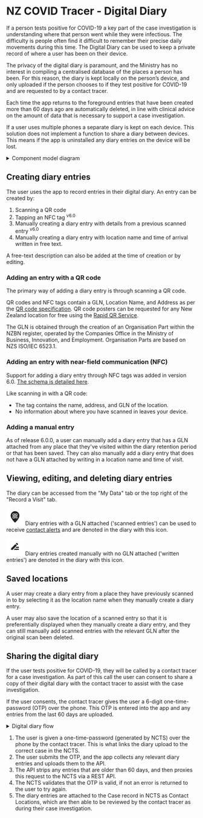 # NZ COVID Tracer - Digital Diary

If a person tests positive for COVID-19 a key part of the case investigation is
understanding where that person went while they were infectious. The difficulty 
is people often find it difficult to remember their precise daily movements 
during this time. The Digital Diary can be used to keep a private record of 
where a user has been on their device. 

The privacy of the digital diary is paramount, and the Ministry has no interest 
in compiling a centralised database of the places a person has been. For this 
reason, the diary is kept locally on the person’s device, and only uploaded if 
the person chooses to if they test positive for COVID-19 and are requested to 
by a contact tracer.

Each time the app returns to the foreground entries that have been created more 
than 60 days ago are automatically deleted, in line with clinical advice on the 
amount of data that is necessary to support a case investigation.

If a user uses multiple phones a separate diary is kept on each device. This 
solution does not implement a function to share a diary between devices. This
means if the app is uninstalled any diary entries on the device will be lost.

<details>
<summary>Component model diagram</summary>
 
![Digital Diary](../assets/uc2-digital-diary.png)
</details>

## Creating diary entries 

The user uses the app to record entries in their digital diary. An entry can be
created by:

  1. Scanning a QR code
  2. Tapping an NFC tag <sup>v6.0</sup>
  3. Manually creating a diary entry with details from a previous scanned 
     entry <sup>v6.0</sup>
  4. Manually creating a diary entry with location name and time of arrival
     written in free text. 

A free-text description can also be added at the time of creation or by editing.

### Adding an entry with a QR code

The primary way of adding a diary entry is through scanning a QR code. 

QR codes and NFC tags contain a GLN, Location Name, and Address as per the
[QR code specification](https://www.health.govt.nz/publication/hiso-100852020-covid-19-contact-tracing-data-standard#qr).
QR code posters can be requested for any New Zealand location for free
using the [Rapid QR Service](https://qrform.tracing.covid19.govt.nz/).

The GLN is obtained through the creation of an Organisation Part within the 
NZBN register, operated by the Companies Office in the Ministry of Business,
Innovation, and Employment. Organisation Parts are based on NZS ISO/IEC 
6523.1.

### Adding an entry with near-field communication (NFC)

Support for adding a diary entry through NFC tags was added in version 6.0.
[The schema is detailed here](./docs/functions/nfc.md).

Like scanning in with a QR code:
- The tag contains the name, address, and GLN of the location.  
- No information about where you have scanned in leaves your device. 

### Adding a manual entry

As of release 6.0.0, a user can manually add a diary entry that has a GLN attached from any
place that they've visited within the diary retention period or that has
been saved. They can also manually add a diary entry that does not have a
GLN attached by writing in a location name and time of visit.

## Viewing, editing, and deleting diary entries

The diary can be accessed from the "My Data" tab or the top right of the "Record a Visit" tab.

![Scanned Entry](../assets/scanned-entry.png) Diary entries with a GLN attached
('scanned entries') can be used to receive [contact alerts](../functions/contact-alerts.md)
and are denoted in the diary with this icon. 

![Written Entry](../assets/written-entry.png) Diary entries created manually 
with no GLN attached ('written entries') are denoted in the diary with this icon. 


## Saved locations

A user may create a diary entry from a place they have previously scanned in
to by selecting it as the location name when they manually create a diary entry. 

A user may also save the location of a scanned entry so that it is preferentially
displayed when they manually create a diary entry, and they can still manually add
scanned entries with the relevant GLN after the original scan been deleted. 

## Sharing the digital diary

If the user tests positive for COVID-19, they will be called by a contact 
tracer for a case investigation. As part of this call the user can consent to 
share a copy of their digital diary with the contact tracer to assist with the 
case investigation.

If the user consents, the contact tracer gives the user a 6-digit 
one-time-password (OTP) over the phone. This OTP is entered into the app and 
any entries from the last 60 days are uploaded.

<details>
<summary>Digital diary flow</summary>
 
![Digital Diary Flow](../assets/uc2-digital-diary-flow.png)
</details>
 
  1. The user is given a one-time-password (generated by NCTS) over the phone 
     by the contact tracer. This is what links the diary upload to the correct 
     case in the NCTS. 
  2. The user submits the OTP, and the app collects any relevant diary entries 
     and uploads them to the API.
  3. The API strips any entries that are older than 60 days, and then proxies 
     this request to the NCTS via a REST API.
  4. The NCTS validates that the OTP is valid, if not an error is returned to 
     the user to try again.
  5. The diary entries are attached to the Case record in NCTS as Contact 
     Locations, which are then able to be reviewed by the contact tracer as 
     during their case investigation.
